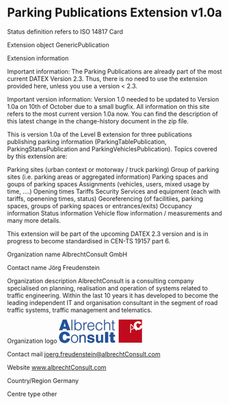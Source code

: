 # Parking Publications Extension v1.0a

Status definition refers to ISO 14817
Card

Extension object
GenericPublication

Extension information

Important information:
The Parking Publications are already part of the most current DATEX Version 2.3.
Thus, there is no need to use the extension provided here, unless you use a version < 2.3.

Important version information:
Version 1.0 needed to be updated to Version 1.0a on 10th of October due to a small bugfix. All information on this site refers to the most current version 1.0a now. You can find the description of this latest change in the change-history document in the zip file.

This is version 1.0a of the Level B extension for three publications publishing parking information (ParkingTablePublication, ParkingStatusPublication and ParkingVehiclesPublication).
Topics covered by this extension are:

Parking sites (urban context or motorway / truck parking)
Group of parking sites (i.e. parking areas or aggregated information)
Parking spaces and goups of parking spaces
Assignments (vehicles, users, mixed usage by time, ....)
Opening times
Tariffs
Security
Services and equipment (each with tariffs, openening times, status)
Georeferencing (of facilitiies, parking spaces, groups of parking spaces or entrances/exits)
Occupancy information
Status information
Vehicle flow information / measurements
and many more details.

This extension will be part of the upcoming DATEX 2.3 version and is in progress to become standardised in CEN-TS 19157 part 6.

Organization name
AlbrechtConsult GmbH

Contact name
Jörg Freudenstein

Organization description
AlbrechtConsult is a consulting company specialised on planning, realisation and operation of systems related to traffic engineering. Within the last 10 years it has developed to become the leading independent IT and organisation consultant in the segment of road traffic systems, traffic management and telematics.

Organization logo
![Alt text](image.png)

Contact mail
joerg.freudenstein@albrechtConsult.com

Website
www.albrechtConsult.com

Country/Region
Germany

Centre type
other
